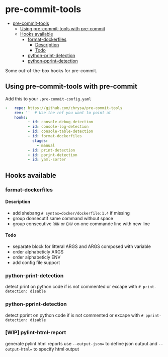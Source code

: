 # pre-commit-tools

<!--TOC-->

- [pre-commit-tools](#pre-commit-tools)
  - [Using pre-commit-tools with pre-commit](#using-pre-commit-tools-with-pre-commit)
  - [Hooks available](#hooks-available)
    - [format-dockerfiles](#format-dockerfiles)
      - [Description](#description)
      - [Todo](#todo)
    - [python-print-detection](#python-print-detection)
    - [python-pprint-detection](#python-pprint-detection)

<!--TOC-->

Some out-of-the-box hooks for pre-commit.

## Using pre-commit-tools with pre-commit

Add this to your `.pre-commit-config.yaml`

```yaml
-   repo: https://github.com/chrysa/pre-commit-tools
    rev: ''  # Use the ref you want to point at
    hooks:
          - id: console-debug-detection
          - id: console-log-detection
          - id: console-table-detection
          - id: format-dockerfiles
            stages:
              - manual
          - id: print-detection
          - id: pprint-detection
          - id: yaml-sorter
```

## Hooks available

### format-dockerfiles

#### Description

- add shebang `# syntax=docker/dockerfile:1.4` if missing
- group donsecutif same command without space
- group consecutive `RUN` or `ENV` on one commande line with new line

#### Todo

- separate block for litteral ARGS and ARGS composed with variable
- order alphabeticly ARGS
- order alphabeticly ENV
- add config file support

### python-print-detection

detect print on python code if is not commented or excape with `# print-detection: disable`

### python-pprint-detection

detect pprint on python code if is not commented or excape with `# pprint-detection: disable`

### [WIP] pylint-html-report

generate pylint html reports
use `--output-json=` to define json output and `--output-html=` to specify html output
